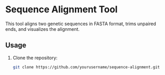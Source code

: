 # Sequence Alignment Tool

This tool aligns two genetic sequences in FASTA format, trims unpaired ends, and visualizes the alignment.

## Usage
1. Clone the repository:
   ```bash
   git clone https://github.com/yourusername/sequence-alignment.git
